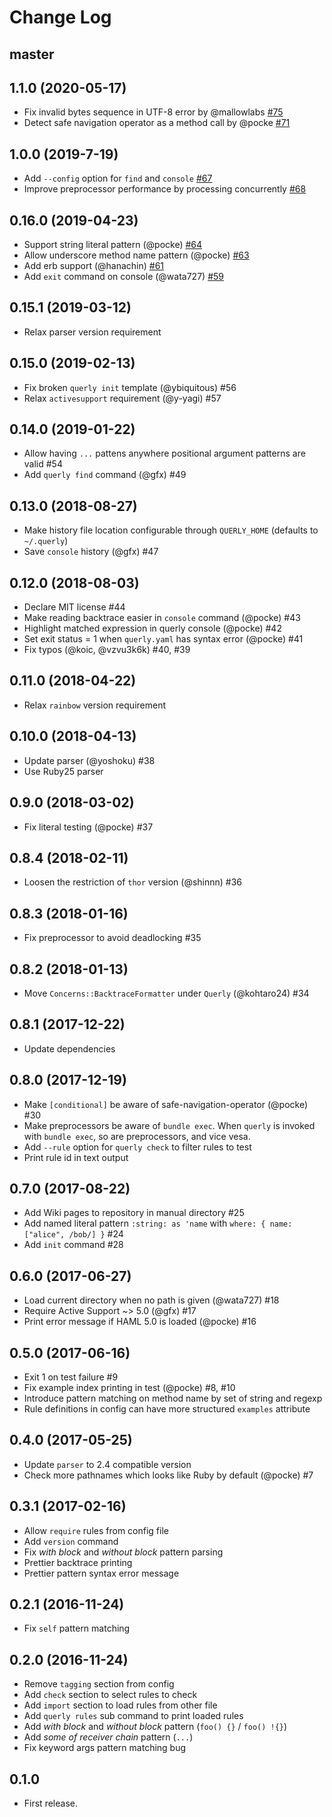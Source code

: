 # Change Log

## master

## 1.1.0 (2020-05-17)

* Fix invalid bytes sequence in UTF-8 error by @mallowlabs [#75](https://github.com/soutaro/querly/pull/75)
* Detect safe navigation operator as a method call by @pocke [#71](https://github.com/soutaro/querly/pull/71)

## 1.0.0 (2019-7-19)

* Add `--config` option for `find` and `console` [#67](https://github.com/soutaro/querly/pull/67)
* Improve preprocessor performance by processing concurrently [#68](https://github.com/soutaro/querly/pull/68)

## 0.16.0 (2019-04-23)

* Support string literal pattern (@pocke) [#64](https://github.com/soutaro/querly/pull/64)
* Allow underscore method name pattern (@pocke) [#63](https://github.com/soutaro/querly/pull/63)
* Add erb support (@hanachin) [#61](https://github.com/soutaro/querly/pull/61)
* Add `exit` command on console (@wata727) [#59](https://github.com/soutaro/querly/pull/59)

## 0.15.1 (2019-03-12)

* Relax parser version requirement

## 0.15.0 (2019-02-13)

* Fix broken `querly init` template (@ybiquitous) #56
* Relax `activesupport` requirement (@y-yagi) #57

## 0.14.0 (2019-01-22)

* Allow having `...` pattens anywhere positional argument patterns are valid #54
* Add `querly find` command (@gfx) #49

## 0.13.0 (2018-08-27)

* Make history file location configurable through `QUERLY_HOME` (defaults to `~/.querly`)
* Save `console` history (@gfx) #47

## 0.12.0 (2018-08-03)

* Declare MIT license #44
* Make reading backtrace easier in `console` command (@pocke) #43
* Highlight matched expression in querly console (@pocke) #42
* Set exit status = 1 when `querly.yaml` has syntax error (@pocke) #41
* Fix typos (@koic, @vzvu3k6k) #40, #39

## 0.11.0 (2018-04-22)

* Relax `rainbow` version requirement

## 0.10.0 (2018-04-13)

* Update parser (@yoshoku) #38
* Use Ruby25 parser

## 0.9.0 (2018-03-02)

* Fix literal testing (@pocke) #37

## 0.8.4 (2018-02-11)

* Loosen the restriction of `thor` version (@shinnn) #36

## 0.8.3 (2018-01-16)

* Fix preprocessor to avoid deadlocking #35

## 0.8.2 (2018-01-13)

* Move `Concerns::BacktraceFormatter` under `Querly`  (@kohtaro24) #34

## 0.8.1 (2017-12-22)

* Update dependencies

## 0.8.0 (2017-12-19)

* Make `[conditional]` be aware of safe-navigation-operator (@pocke) #30
* Make preprocessors be aware of `bundle exec`.
  When `querly` is invoked with `bundle exec`, so are preprocessors, and vice vesa.
* Add `--rule` option for `querly check` to filter rules to test
* Print rule id in text output

## 0.7.0 (2017-08-22)

* Add Wiki pages to repository in manual directory #25
* Add named literal pattern `:string: as 'name` with `where: { name: ["alice", /bob/] }` #24
* Add `init` command #28

## 0.6.0 (2017-06-27)

* Load current directory when no path is given (@wata727) #18
* Require Active Support ~> 5.0 (@gfx) #17
* Print error message if HAML 5.0 is loaded (@pocke) #16

## 0.5.0 (2017-06-16)

* Exit 1 on test failure #9
* Fix example index printing in test (@pocke) #8, #10
* Introduce pattern matching on method name by set of string and regexp
* Rule definitions in config can have more structured `examples` attribute

## 0.4.0 (2017-05-25)

* Update `parser` to 2.4 compatible version
* Check more pathnames which looks like Ruby by default (@pocke) #7

## 0.3.1 (2017-02-16)

* Allow `require` rules from config file
* Add `version` command
* Fix *with block* and *without block* pattern parsing
* Prettier backtrace printing
* Prettier pattern syntax error message

## 0.2.1 (2016-11-24)

* Fix `self` pattern matching

## 0.2.0 (2016-11-24)

* Remove `tagging` section from config
* Add `check` section to select rules to check
* Add `import` section to load rules from other file
* Add `querly rules` sub command to print loaded rules
* Add *with block* and *without block* pattern (`foo() {}` / `foo() !{}`)
* Add *some of receiver chain* pattern (`...`)
* Fix keyword args pattern matching bug

## 0.1.0

* First release.
